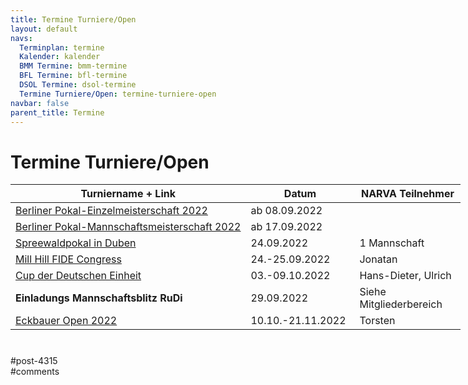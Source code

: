 ```yaml
---
title: Termine Turniere/Open 
layout: default
navs:
  Terminplan: termine
  Kalender: kalender
  BMM Termine: bmm-termine
  BFL Termine: bfl-termine
  DSOL Termine: dsol-termine
  Termine Turniere/Open: termine-turniere-open
navbar: false
parent_title: Termine
---
```

<div class="post-4315 page type-page status-publish hentry" id="post-4315">
<h1 class="entry-title">Termine Turniere/Open</h1>
<div class="entry-content">
<table class="clean swiss footable" style="height: 258px; width: 790px;">
<thead>
<tr style="height: 18px;">
<th style="width: 332px; height: 18px;">Turniername + Link</th>
<th style="width: 158px; height: 18px;">Datum</th>
<th nowrap="nowrap" style="width: 154px; height: 18px;">NARVA Teilnehmer</th>
</tr>
</thead>
<tbody>
<tr style="height: 24px;">
<td nowrap="nowrap" style="width: 332px; height: 24px;"><a href="https://www.berlinerschachverband.de/entry/ausschreibung-pokalmeisterschaften-einzel-und-mannschaft.html" rel="noopener" target="_blank">Berliner Pokal-Einzelmeisterschaft 2022</a></td>
<td nowrap="nowrap" style="width: 158px; height: 24px;">ab 08.09.2022</td>
<td style="width: 154px; height: 24px;"></td>
</tr>
<tr style="height: 24px;">
<td nowrap="nowrap" style="width: 332px; height: 24px;"><a href="https://www.berlinerschachverband.de/entry/ausschreibung-pokalmeisterschaften-einzel-und-mannschaft.html" rel="noopener" target="_blank">Berliner Pokal-Mannschaftsmeisterschaft 2022</a></td>
<td nowrap="nowrap" style="width: 158px; height: 24px;">ab 17.09.2022</td>
<td style="width: 154px; height: 24px;"></td>
</tr>
<tr style="height: 24px;">
<td nowrap="nowrap" style="width: 332px; height: 24px;"><a href="http://www.ffoschach.de/240922.pdf" rel="noopener" target="_blank">Spreewaldpokal in Duben</a></td>
<td nowrap="nowrap" style="width: 158px; height: 24px;">24.09.2022</td>
<td style="width: 154px; height: 24px;">1 Mannschaft</td>
</tr>
<tr style="height: 24px;">
<td><a href="https://millhillchess.blogspot.com/" rel="noopener" target="_blank">Mill Hill FIDE Congress</a></td>
<td>24.-25.09.2022</td>
<td>Jonatan</td>
</tr>
<tr style="height: 24px;">
<td><a href="https://www.deutschlandcup.org/" rel="noopener" target="_blank">Cup der Deutschen Einheit</a></td>
<td>03.-09.10.2022</td>
<td>Hans-Dieter, Ulrich</td>
</tr>
<tr style="height: 24px;">
<td nowrap="nowrap" style="width: 332px; height: 24px;"><strong>Einladungs Mannschaftsblitz RuDi</strong></td>
<td nowrap="nowrap" style="width: 158px; height: 24px;">29.09.2022</td>
<td style="width: 154px; height: 24px;">Siehe Mitgliederbereich</td>
</tr>
<tr style="height: 24px;">
<td><a href="https://bsg-eckbauer.de/v2/eckbauer-open-2/" rel="noopener" target="_blank">Eckbauer Open 2022</a></td>
<td>10.10.-21.11.2022</td>
<td>Torsten</td>
</tr>
</tbody>
</table>
</div><!-- .entry-content -->
</div> #post-4315 
<div id="comments">
</div> #comments 
